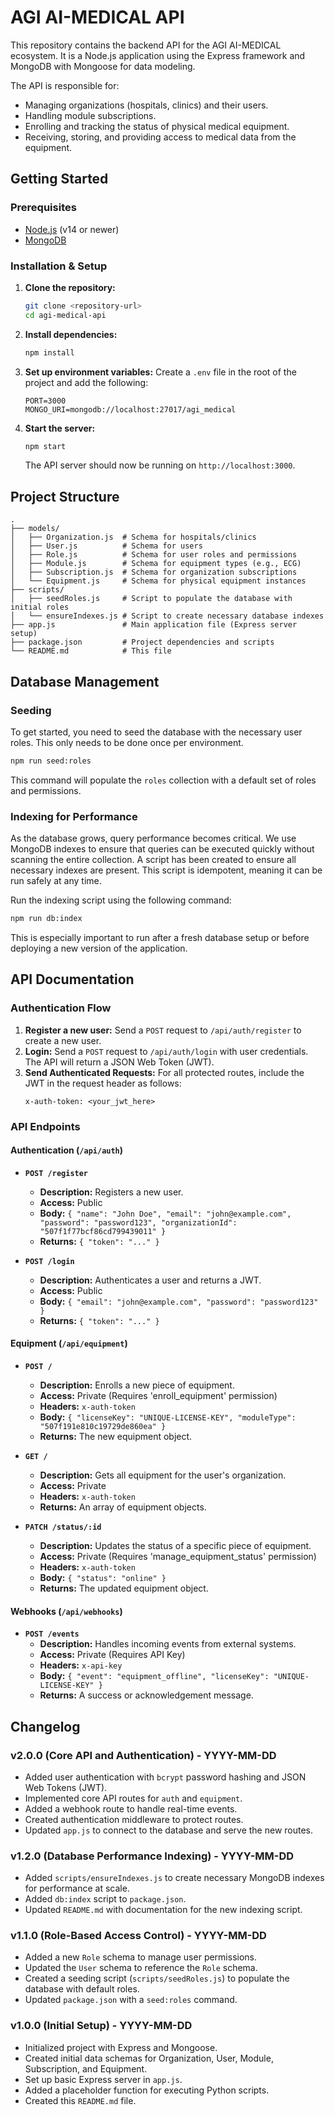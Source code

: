# AGI AI-MEDICAL API

This repository contains the backend API for the AGI AI-MEDICAL ecosystem. It is a Node.js application using the Express framework and MongoDB with Mongoose for data modeling.

The API is responsible for:
- Managing organizations (hospitals, clinics) and their users.
- Handling module subscriptions.
- Enrolling and tracking the status of physical medical equipment.
- Receiving, storing, and providing access to medical data from the equipment.

## Getting Started

### Prerequisites

- [Node.js](https://nodejs.org/) (v14 or newer)
- [MongoDB](https://www.mongodb.com/try/download/community)

### Installation & Setup

1.  **Clone the repository:**
    ```bash
    git clone <repository-url>
    cd agi-medical-api
    ```

2.  **Install dependencies:**
    ```bash
    npm install
    ```

3.  **Set up environment variables:**
    Create a `.env` file in the root of the project and add the following:
    ```
    PORT=3000
    MONGO_URI=mongodb://localhost:27017/agi_medical
    ```

4.  **Start the server:**
    ```bash
    npm start
    ```
    The API server should now be running on `http://localhost:3000`.

## Project Structure

```
.
├── models/
│   ├── Organization.js  # Schema for hospitals/clinics
│   ├── User.js          # Schema for users
│   ├── Role.js          # Schema for user roles and permissions
│   ├── Module.js        # Schema for equipment types (e.g., ECG)
│   ├── Subscription.js  # Schema for organization subscriptions
│   └── Equipment.js     # Schema for physical equipment instances
├── scripts/
│   ├── seedRoles.js     # Script to populate the database with initial roles
│   └── ensureIndexes.js # Script to create necessary database indexes
├── app.js               # Main application file (Express server setup)
├── package.json         # Project dependencies and scripts
└── README.md            # This file
```

## Database Management

### Seeding
To get started, you need to seed the database with the necessary user roles. This only needs to be done once per environment.

```bash
npm run seed:roles
```
This command will populate the `roles` collection with a default set of roles and permissions.

### Indexing for Performance
As the database grows, query performance becomes critical. We use MongoDB indexes to ensure that queries can be executed quickly without scanning the entire collection. A script has been created to ensure all necessary indexes are present. This script is idempotent, meaning it can be run safely at any time.

Run the indexing script using the following command:
```bash
npm run db:index
```
This is especially important to run after a fresh database setup or before deploying a new version of the application.

## API Documentation

### Authentication Flow

1.  **Register a new user:** Send a `POST` request to `/api/auth/register` to create a new user.
2.  **Login:** Send a `POST` request to `/api/auth/login` with user credentials. The API will return a JSON Web Token (JWT).
3.  **Send Authenticated Requests:** For all protected routes, include the JWT in the request header as follows:
    ```
    x-auth-token: <your_jwt_here>
    ```

### API Endpoints

#### Authentication (`/api/auth`)

-   **`POST /register`**
    -   **Description:** Registers a new user.
    -   **Access:** Public
    -   **Body:** `{ "name": "John Doe", "email": "john@example.com", "password": "password123", "organizationId": "507f1f77bcf86cd799439011" }`
    -   **Returns:** `{ "token": "..." }`

-   **`POST /login`**
    -   **Description:** Authenticates a user and returns a JWT.
    -   **Access:** Public
    -   **Body:** `{ "email": "john@example.com", "password": "password123" }`
    -   **Returns:** `{ "token": "..." }`

#### Equipment (`/api/equipment`)

-   **`POST /`**
    -   **Description:** Enrolls a new piece of equipment.
    -   **Access:** Private (Requires 'enroll_equipment' permission)
    -   **Headers:** `x-auth-token`
    -   **Body:** `{ "licenseKey": "UNIQUE-LICENSE-KEY", "moduleType": "507f191e810c19729de860ea" }`
    -   **Returns:** The new equipment object.

-   **`GET /`**
    -   **Description:** Gets all equipment for the user's organization.
    -   **Access:** Private
    -   **Headers:** `x-auth-token`
    -   **Returns:** An array of equipment objects.

-   **`PATCH /status/:id`**
    -   **Description:** Updates the status of a specific piece of equipment.
    -   **Access:** Private (Requires 'manage_equipment_status' permission)
    -   **Headers:** `x-auth-token`
    -   **Body:** `{ "status": "online" }`
    -   **Returns:** The updated equipment object.

#### Webhooks (`/api/webhooks`)

-   **`POST /events`**
    -   **Description:** Handles incoming events from external systems.
    -   **Access:** Private (Requires API Key)
    -   **Headers:** `x-api-key`
    -   **Body:** `{ "event": "equipment_offline", "licenseKey": "UNIQUE-LICENSE-KEY" }`
    -   **Returns:** A success or acknowledgement message.

## Changelog

### v2.0.0 (Core API and Authentication) - YYYY-MM-DD

-   Added user authentication with `bcrypt` password hashing and JSON Web Tokens (JWT).
-   Implemented core API routes for `auth` and `equipment`.
-   Added a webhook route to handle real-time events.
-   Created authentication middleware to protect routes.
-   Updated `app.js` to connect to the database and serve the new routes.

### v1.2.0 (Database Performance Indexing) - YYYY-MM-DD

-   Added `scripts/ensureIndexes.js` to create necessary MongoDB indexes for performance at scale.
-   Added `db:index` script to `package.json`.
-   Updated `README.md` with documentation for the new indexing script.

### v1.1.0 (Role-Based Access Control) - YYYY-MM-DD

-   Added a new `Role` schema to manage user permissions.
-   Updated the `User` schema to reference the `Role` schema.
-   Created a seeding script (`scripts/seedRoles.js`) to populate the database with default roles.
-   Updated `package.json` with a `seed:roles` command.

### v1.0.0 (Initial Setup) - YYYY-MM-DD

-   Initialized project with Express and Mongoose.
-   Created initial data schemas for Organization, User, Module, Subscription, and Equipment.
-   Set up basic Express server in `app.js`.
-   Added a placeholder function for executing Python scripts.
-   Created this `README.md` file.
